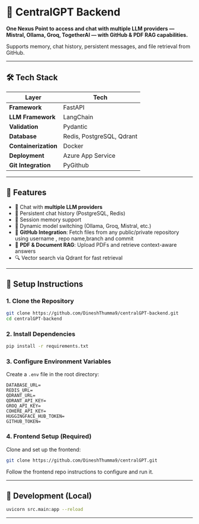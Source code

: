 # 🧠 CentralGPT Backend

**One Nexus Point to access and chat with multiple LLM providers — Mistral, Ollama, Groq, TogetherAI —  with GitHub & PDF RAG capabilities.**

Supports memory, chat history, persistent messages, and file retrieval from GitHub.

---

## 🛠 Tech Stack

| Layer                | Tech                      |
| -------------------- | ------------------------- |
| **Framework**        | FastAPI                   |
| **LLM Framework**    | LangChain                 |
| **Validation**       | Pydantic                  |
| **Database**         | Redis, PostgreSQL, Qdrant |
| **Containerization** | Docker                    |
| **Deployment**       | Azure App Service         |
| **Git Integration**  | PyGithub                  |

---

## 🚀 Features

* 🔁 Chat with **multiple LLM providers**
* 💾 Persistent chat history (PostgreSQL, Redis)
* 🧠 Session memory support
* 🔄 Dynamic model switching (Ollama, Groq, Mistral, etc.)
* 📂 **GitHub Integration**: Fetch files from any public/private repository using username , repo name,branch and commit
* 📄 **PDF & Document RAG**: Upload PDFs and retrieve context-aware answers
* 🔍 Vector search via Qdrant for fast retrieval

---

## 🧩 Setup Instructions

### 1. Clone the Repository

```bash
git clone https://github.com/DineshThumma9/centralGPT-backend.git
cd centralGPT-backend
```

### 2. Install Dependencies

```bash
pip install -r requirements.txt
```

### 3. Configure Environment Variables

Create a `.env` file in the root directory:

```
DATABASE_URL=
REDIS_URL=
QDRANT_URL=
QDRANT_API_KEY=
GROQ_API_KEY=
COHERE_API_KEY=
HUGGINGFACE_HUB_TOKEN=
GITHUB_TOKEN=
```

### 4. Frontend Setup (Required)

Clone and set up the frontend:

```bash
git clone https://github.com/DineshThumma9/centralGPT.git
```

Follow the frontend repo instructions to configure and run it.

---

## 🧪 Development (Local)

```bash
uvicorn src.main:app --reload 
```

---
